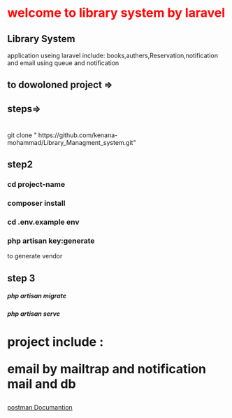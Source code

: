 <p align="center"><h1 style="color:red "> welcome to library system by laravel</h1></p>



## Library System

  application useing laravel include:
  books,authers,Reservation,notification and email using queue and notification 
## to dowoloned project => 
## steps=>
#
<p> git clone " https://github.com/kenana-mohammad/Library_Managment_system.git"
 </p>

## step2
<h3>
    cd project-name
</h3>
<h3>
composer install</h3>
<h3>
    cd .env.example env</h3>
    
   <h3>  php artisan key:generate </h3>
    to generate vendor

## step 3
 <h5> php artisan migrate <h5>
<h5> php artisan serve <h5>
<h1>
    project include :<br><p> email by mailtrap 
    and notification mail and db </p> 
</h1>


<a href="https://documenter.getpostman.com/view/30469576/2sA3JNa15x"> postman Documantion</a>


